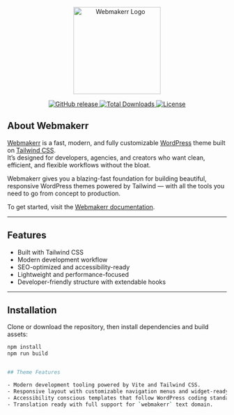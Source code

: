 <p align="center">
  <a href="https://webmakerr.com" target="_blank">
    <img src="https://webmakerr.com/logo.svg" width="200" alt="Webmakerr Logo">
  </a>
</p>

<p align="center">
  <a href="https://github.com/WebmakerrInc/Webmakerr/releases/">
    <img src="https://img.shields.io/github/release/WebmakerrInc/Webmakerr?include_prereleases=&sort=semver" alt="GitHub release">
  </a>
  <a href="https://github.com/WebmakerrInc/Webmakerr/releases/">
    <img src="https://img.shields.io/github/downloads/WebmakerrInc/Webmakerr/total" alt="Total Downloads">
  </a>
  <a href="#license">
    <img src="https://img.shields.io/badge/License-GPL--2.0-blue" alt="License">
  </a>
</p>

## About Webmakerr

[Webmakerr](https://webmakerr.com) is a fast, modern, and fully customizable [WordPress](https://wordpress.org) theme built on [Tailwind CSS](https://tailwindcss.com).  
It’s designed for developers, agencies, and creators who want clean, efficient, and flexible workflows without the bloat.

Webmakerr gives you a blazing-fast foundation for building beautiful, responsive WordPress themes powered by Tailwind — with all the tools you need to go from concept to production.

To get started, visit the [Webmakerr documentation](https://webmakerr.com/docs).

---

## Features

- Built with Tailwind CSS  
- Modern development workflow  
- SEO-optimized and accessibility-ready  
- Lightweight and performance-focused  
- Developer-friendly structure with extendable hooks  

---

## Installation

Clone or download the repository, then install dependencies and build assets:

```bash
npm install
npm run build


## Theme Features

- Modern development tooling powered by Vite and Tailwind CSS.
- Responsive layout with customizable navigation menus and widget-ready footer.
- Accessibility conscious templates that follow WordPress coding standards.
- Translation ready with full support for `webmakerr` text domain.
